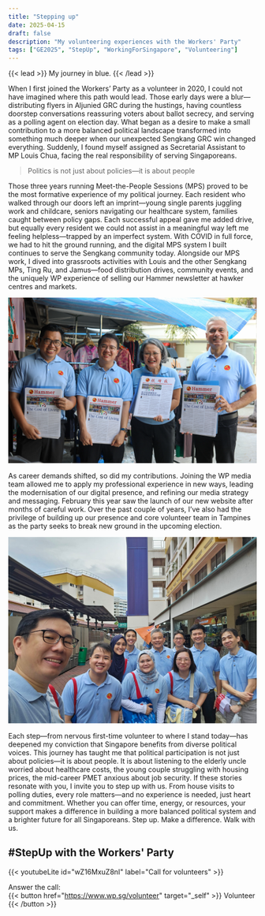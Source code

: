 ```yaml
---
title: "Stepping up"
date: 2025-04-15
draft: false
description: "My volunteering experiences with the Workers' Party"
tags: ["GE2025", "StepUp", "WorkingForSingapore", "Volunteering"]
---
```


{{< lead >}}
My journey in blue.
{{< /lead >}}

When I first joined the Workers’ Party as a volunteer in 2020, I could not have imagined where this path would lead. Those early days were a blur—distributing flyers in Aljunied GRC during the hustings, having countless doorstep conversations reassuring voters about ballot secrecy, and serving as a polling agent on election day. What began as a desire to make a small contribution to a more balanced political landscape transformed into something much deeper when our unexpected Sengkang GRC win changed everything. Suddenly, I found myself assigned as Secretarial Assistant to MP Louis Chua, facing the real responsibility of serving Singaporeans.

> Politics is not just about policies—it is about people

Those three years running Meet-the-People Sessions (MPS) proved to be the most formative experience of my political journey. Each resident who walked through our doors left an imprint—young single parents juggling work and childcare, seniors navigating our healthcare system, families caught between policy gaps. Each successful appeal gave me added drive, but equally every resident we could not assist in a meaningful way left me feeling helpless—trapped by an imperfect system. With COVID in full force, we had to hit the ground running, and the digital MPS system I built continues to serve the Sengkang community today. Alongside our MPS work, I dived into grassroots activities with Louis and the other Sengkang MPs, Ting Ru, and Jamus—food distribution drives, community events, and the uniquely WP experience of selling our Hammer newsletter at hawker centres and markets.

![Andre holding the Hammer newsletter alongside other WP members](learned_friends.jpg "Selling the Hammer newsletter at Tampines Round Market with my fellow legally-trained WP members")

As career demands shifted, so did my contributions. Joining the WP media team allowed me to apply my professional experience in new ways, leading the modernisation of our digital presence, and refining our media strategy and messaging. February this year saw the launch of our new website after months of careful work. Over the past couple of years, I’ve also had the privilege of building up our presence and core volunteer team in Tampines as the party seeks to break new ground in the upcoming election.

![Group photo featuring volunteers for the WP's Tampines team](team_tampines.jpg "I could not ask for a better team in Tampines!")

Each step—from nervous first-time volunteer to where I stand today—has deepened my conviction that Singapore benefits from diverse political voices. This journey has taught me that political participation is not just about policies—it is about people. It is about listening to the elderly uncle worried about healthcare costs, the young couple struggling with housing prices, the mid-career PMET anxious about job security. If these stories resonate with you, I invite you to step up with us. From house visits to polling duties, every role matters—and no experience is needed, just heart and commitment. Whether you can offer time, energy, or resources, your support makes a difference in building a more balanced political system and a brighter future for all Singaporeans. Step up. Make a difference. Walk with us.

## #StepUp with the Workers' Party
{{< youtubeLite id="wZ16MxuZ8nI" label="Call for volunteers" >}}

Answer the call:  
{{< button href="https://www.wp.sg/volunteer" target="_self" >}}
Volunteer
{{< /button >}}